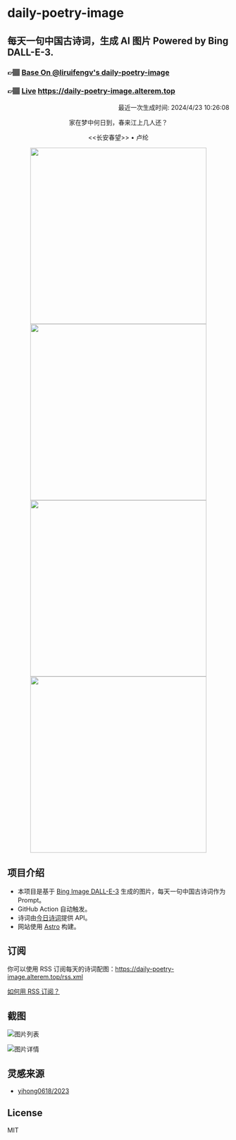 
# daily-poetry-image

## 每天一句中国古诗词，生成 AI 图片 Powered by Bing DALL-E-3.

### 👉🏽 [Base On @liruifengv's daily-poetry-image](https://github.com/liruifengv/daily-poetry-image)

### 👉🏽 [Live](https://daily-poetry-image.alterem.top/) https://daily-poetry-image.alterem.top

<p align="right">
  最近一次生成时间: 2024/4/23 10:26:08
</p>
<p align="center">
家在梦中何日到，春来江上几人还？
</p>
<p align="center">
<<长安春望>> • 卢纶
</p>
<p align="center">
<img src="https://tse4.mm.bing.net/th/id/OIG1.G1hTJ9U3dYsoKX4sIp_O" height="400" width="400" />
<img src="https://tse2.mm.bing.net/th/id/OIG1.JooPE9duBnFH7VydmXV5" height="400" width="400" />
<img src="https://tse4.mm.bing.net/th/id/OIG1.8fpLC_nO7349pZ_4DLkY" height="400" width="400" />
<img src="https://tse1.mm.bing.net/th/id/OIG1.ZA0Bpvvbi8kk0LpXjpRz" height="400" width="400" />
</p>

## 项目介绍

-   本项目是基于 [Bing Image DALL-E-3](https://www.bing.com/images/create) 生成的图片，每天一句中国古诗词作为 Prompt。
-   GitHub Action 自动触发。
-   诗词由[今日诗词](https://www.jinrishici.com/)提供 API。
-   网站使用 [Astro](https://astro.build) 构建。

## 订阅

你可以使用 RSS 订阅每天的诗词配图：https://daily-poetry-image.alterem.top/rss.xml

[如何用 RSS 订阅？](https://zhuanlan.zhihu.com/p/55026716)

## 截图

![图片列表](./screenshots/Snipaste_2023-12-28_21-00-26.png)

![图片详情](./screenshots/Snipaste_2023-12-28_21-00-53.png)

## 灵感来源

-   [yihong0618/2023](https://github.com/yihong0618/2023)

## License

MIT
